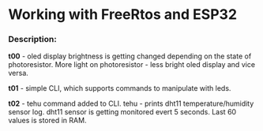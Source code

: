 <h1> Working with FreeRtos and ESP32 </h1>

<h3> Description: </h3>
<p> <b>t00</b> - oled display brightness is getting changed depending on the state of photoresistor. More light on photoresistor - less bright oled display and vice versa.</p> 
<p> <b>t01</b> - simple CLI, which supports commands to manipulate with leds.</p> 
<p> <b>t02</b> - tehu command added to CLI. tehu - prints dht11 temperature/humidity sensor log. dht11 sensor is getting monitored evert 5 seconds. Last 60 values is stored in RAM.</p> 